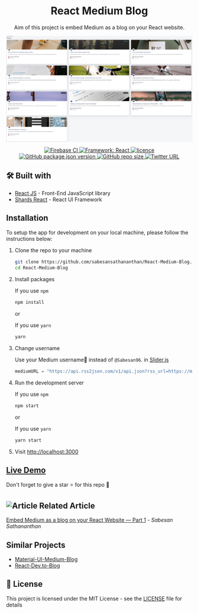 <h1 align='center'>React Medium Blog</h1>

<p align="center">
Aim of this project is embed Medium as a blog on your React website.
</p>
<img alt="UI" src="./docs/Screenshot.png"  align='center'/>

<p align="center">
    <a href="https://github.com/sabesansathananthan/React-Medium-Blog/actions/workflows/firebase.yml">
      <img alt="Firebase CI" src="https://github.com/sabesansathananthan/React-Medium-Blog/actions/workflows/firebase.yml/badge.svg" />
    </a><a href="https://github.com/sabesansathananthan/React-Medium-Blog">
      <img alt="Framework: React" src="https://badges.aleen42.com/src/react.svg" />
    </a><a href="https://github.com/sabesansathananthan/React-Medium-Blog/blob/master/.github/LICENSE">
      <img alt="licence" src="https://img.shields.io/github/license/sabesansathananthan/React-Medium-Blog" />
    </a><a href="https://github.com/sabesansathananthan/React-Medium-Blog">
      <img alt="GitHub package.json version" src="https://img.shields.io/github/package-json/v/sabesansathananthan/React-Medium-Blog" />
    </a><a href="https://github.com/sabesansathananthan/React-Medium-Blog">
      <img alt="GitHub repo size" src="https://img.shields.io/github/repo-size/sabesansathananthan/React-Medium-Blog?color=ff69b4" />
    </a><a href="https://twitter.com/intent/tweet?text=Wow,%20I%20used%20React-medium-blog.%20That%20is%20excellent.%20Thank%20you%20@TheSabesan">
      <img alt="Twitter URL" src="https://img.shields.io/twitter/url?style=social&url=https%3A%2F%2Ftwitter.com%2FTheSabesan" />
    </a>
      
</p>

## 🛠️ Built with

- [React JS](https://reactjs.org/) - Front-End JavaScript library
- [Shards React](https://designrevision.com/docs/shards-react/getting-started) - React UI Framework

## Installation

To setup the app for development on your local machine, please follow the instructions below:

1. Clone the repo to your machine

   ```bash
   git clone https://github.com/sabesansathananthan/React-Medium-Blog.git
   cd React-Medium-Blog
   ```

2. Install packages

   If you use `npm`

   ```bash
   npm install
   ```

   or

   If you use `yarn`

   ```bash
   yarn
   ```

3. Change username

   Use your Medium username👤 instead of `@Sabesan96`. in [Slider.js](./src/components/Slider.js)

   ```JavaScript
   mediumURL = "https://api.rss2json.com/v1/api.json?rss_url=https://medium.com/feed/@Sabesan96";
   ```

4. Run the development server

   If you use `npm`

   ```bash
   npm start
   ```

   or

   If you use `yarn`

   ```bash
   yarn start
   ```

5. Visit <http://localhost:3000>

## [Live Demo](https://react-medium-blog.web.app/)

Don't forget to give a star :star: for this repo :slightly_smiling_face:

## <img alt='Article' height='25px' src ="https://raw.githubusercontent.com/matiassingers/awesome-readme/master/icon.png"/> Related Article

[Embed Medium as a blog on your React Website — Part 1](https://medium.com/datadriveninvestor/embedded-medium-as-a-blog-on-your-react-website-f01be289e151) - _Sabesan Sathananthan_

## Similar Projects

- [Material-UI-Medium-Blog](https://github.com/sabesansathananthan/material-ui-medium-blog)
- [React-Dev.to-Blog](https://github.com/sabesansathananthan/react-dev.to-blog)

## 📄 License

This project is licensed under the MIT License - see the [LICENSE](./.github/LICENSE) file for details
